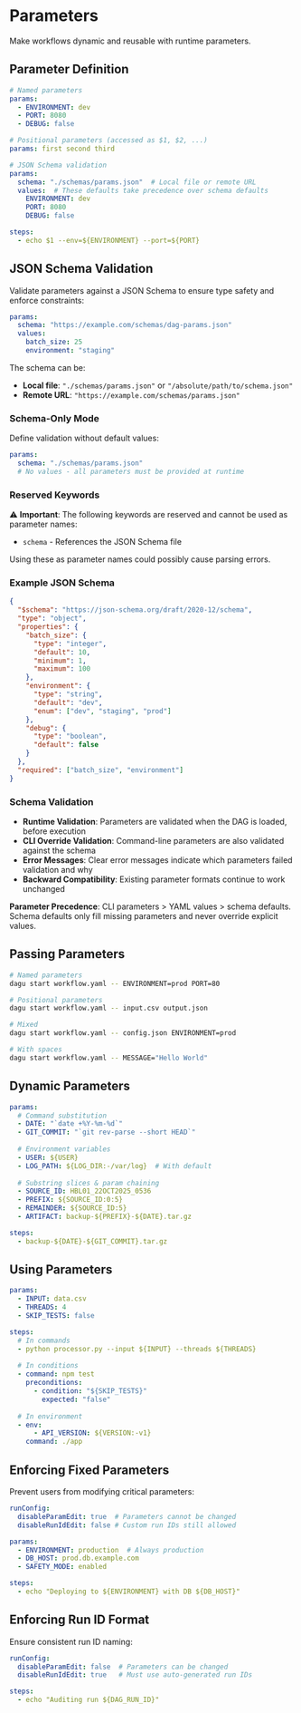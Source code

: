 # Parameters

Make workflows dynamic and reusable with runtime parameters.

## Parameter Definition

```yaml
# Named parameters
params:
  - ENVIRONMENT: dev
  - PORT: 8080
  - DEBUG: false

# Positional parameters (accessed as $1, $2, ...)
params: first second third

# JSON Schema validation
params:
  schema: "./schemas/params.json"  # Local file or remote URL
  values:  # These defaults take precedence over schema defaults
    ENVIRONMENT: dev
    PORT: 8080
    DEBUG: false

steps:
  - echo $1 --env=${ENVIRONMENT} --port=${PORT}
```

## JSON Schema Validation

Validate parameters against a JSON Schema to ensure type safety and enforce constraints:

```yaml
params:
  schema: "https://example.com/schemas/dag-params.json"
  values:
    batch_size: 25
    environment: "staging"
```

The schema can be:
- **Local file**: `"./schemas/params.json"` or `"/absolute/path/to/schema.json"`
- **Remote URL**: `"https://example.com/schemas/params.json"`

### Schema-Only Mode

Define validation without default values:

```yaml
params:
  schema: "./schemas/params.json"
  # No values - all parameters must be provided at runtime
```

### Reserved Keywords

⚠️ **Important**: The following keywords are reserved and cannot be used as parameter names:
- `schema` - References the JSON Schema file

Using these as parameter names could possibly cause parsing errors.

### Example JSON Schema

```json
{
  "$schema": "https://json-schema.org/draft/2020-12/schema",
  "type": "object",
  "properties": {
    "batch_size": {
      "type": "integer",
      "default": 10,
      "minimum": 1,
      "maximum": 100
    },
    "environment": {
      "type": "string",
      "default": "dev",
      "enum": ["dev", "staging", "prod"]
    },
    "debug": {
      "type": "boolean",
      "default": false
    }
  },
  "required": ["batch_size", "environment"]
}
```

### Schema Validation

- **Runtime Validation**: Parameters are validated when the DAG is loaded, before execution
- **CLI Override Validation**: Command-line parameters are also validated against the schema
- **Error Messages**: Clear error messages indicate which parameters failed validation and why
- **Backward Compatibility**: Existing parameter formats continue to work unchanged

**Parameter Precedence**: CLI parameters > YAML values > schema defaults. Schema defaults only fill missing parameters and never override explicit values.

## Passing Parameters

```bash
# Named parameters
dagu start workflow.yaml -- ENVIRONMENT=prod PORT=80

# Positional parameters  
dagu start workflow.yaml -- input.csv output.json

# Mixed
dagu start workflow.yaml -- config.json ENVIRONMENT=prod

# With spaces
dagu start workflow.yaml -- MESSAGE="Hello World"
```

## Dynamic Parameters

```yaml
params:
  # Command substitution
  - DATE: "`date +%Y-%m-%d`"
  - GIT_COMMIT: "`git rev-parse --short HEAD`"
  
  # Environment variables
  - USER: ${USER}
  - LOG_PATH: ${LOG_DIR:-/var/log}  # With default
  
  # Substring slices & param chaining
  - SOURCE_ID: HBL01_22OCT2025_0536
  - PREFIX: ${SOURCE_ID:0:5}
  - REMAINDER: ${SOURCE_ID:5}
  - ARTIFACT: backup-${PREFIX}-${DATE}.tar.gz

steps:
  - backup-${DATE}-${GIT_COMMIT}.tar.gz
```

## Using Parameters

```yaml
params:
  - INPUT: data.csv
  - THREADS: 4
  - SKIP_TESTS: false

steps:
  # In commands
  - python processor.py --input ${INPUT} --threads ${THREADS}
    
  # In conditions
  - command: npm test
    preconditions:
      - condition: "${SKIP_TESTS}"
        expected: "false"
        
  # In environment
  - env:
      - API_VERSION: ${VERSION:-v1}
    command: ./app
```

## Enforcing Fixed Parameters

Prevent users from modifying critical parameters:

```yaml
runConfig:
  disableParamEdit: true  # Parameters cannot be changed
  disableRunIdEdit: false # Custom run IDs still allowed

params:
  - ENVIRONMENT: production  # Always production
  - DB_HOST: prod.db.example.com
  - SAFETY_MODE: enabled

steps:
  - echo "Deploying to ${ENVIRONMENT} with DB ${DB_HOST}"
```

## Enforcing Run ID Format

Ensure consistent run ID naming:

```yaml
runConfig:
  disableParamEdit: false  # Parameters can be changed
  disableRunIdEdit: true   # Must use auto-generated run IDs

steps:
  - echo "Auditing run ${DAG_RUN_ID}"
```
